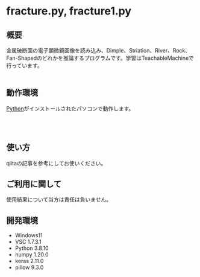 # fracture.py, fracture1.py

## 概要

金属破断面の電子顕微鏡画像を読み込み、Dimple、Striation、River、Rock、Fan-Shapedのどれかを推論するプログラムです。学習はTeachableMachineで行っています。
<br><br>

## 動作環境

[Python](https://www.python.jp/)がインストールされたパソコンで動作します。

<br><br>

## 使い方

qiitaの記事を参考にしてお使いください。

## ご利用に関して

使用結果について当方は責任は負いません。

## 開発環境

- Windows11
- VSC 1.7.3.1
- Python 3.8.10
- numpy 1.20.0
- keras 2.11.0
- pillow 9.3.0
